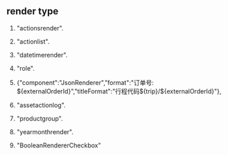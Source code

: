 
## render type #

1. "actionsrender".  

2. "actionlist".  

3. "datetimerender".  

4. "role".  

5. {"component":"JsonRenderer","format":"订单号: ${externalOrderId}","titleFormat":"行程代码${trip}/${externalOrderId}"},  

6. "assetactionlog".  

7. "productgroup".  

8. "yearmonthrender".  

9. "BooleanRendererCheckbox"